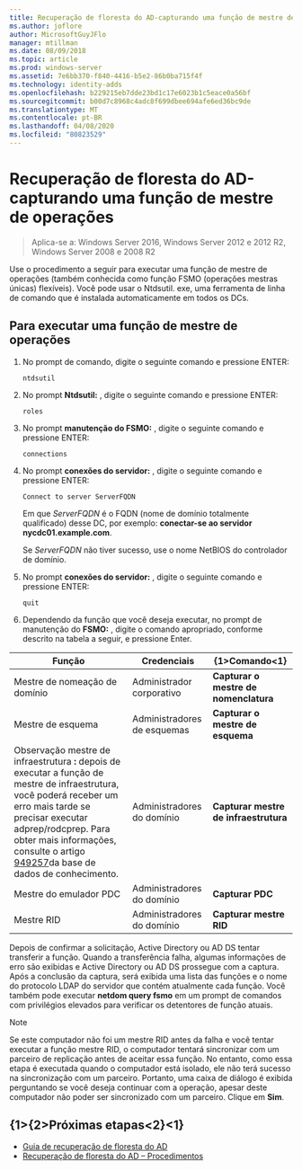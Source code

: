 ```yaml
---
title: Recuperação de floresta do AD-capturando uma função de mestre de operações
ms.author: joflore
author: MicrosoftGuyJFlo
manager: mtillman
ms.date: 08/09/2018
ms.topic: article
ms.prod: windows-server
ms.assetid: 7e6bb370-f840-4416-b5e2-86b0ba715f4f
ms.technology: identity-adds
ms.openlocfilehash: b229215eb7dde23bd1c17e6023b1c5eace0a56bf
ms.sourcegitcommit: b00d7c8968c4adc8f699dbee694afe6ed36bc9de
ms.translationtype: MT
ms.contentlocale: pt-BR
ms.lasthandoff: 04/08/2020
ms.locfileid: "80823529"
---
```

# <a name="ad-forest-recovery---seizing-an-operations-master-role"></a>Recuperação de floresta do AD-capturando uma função de mestre de operações  

>Aplica-se a: Windows Server 2016, Windows Server 2012 e 2012 R2, Windows Server 2008 e 2008 R2

Use o procedimento a seguir para executar uma função de mestre de operações (também conhecida como função FSMO (operações mestras únicas) flexíveis). Você pode usar o Ntdsutil. exe, uma ferramenta de linha de comando que é instalada automaticamente em todos os DCs.  
  
## <a name="to-seize-an-operations-master-role"></a>Para executar uma função de mestre de operações  
  
1. No prompt de comando, digite o seguinte comando e pressione ENTER:  

   ```  
   ntdsutil  
   ```  

2. No prompt **Ntdsutil:** , digite o seguinte comando e pressione ENTER:  

   ```  
   roles  
   ```  

3. No prompt **manutenção do FSMO:** , digite o seguinte comando e pressione ENTER:  

   ```  
   connections  
   ```  

4. No prompt **conexões do servidor:** , digite o seguinte comando e pressione ENTER:  

   ```  
   Connect to server ServerFQDN  
   ```  

   Em que *ServerFQDN* é o FQDN (nome de domínio totalmente qualificado) desse DC, por exemplo: **conectar-se ao servidor nycdc01.example.com**.  

   Se *ServerFQDN* não tiver sucesso, use o nome NetBIOS do controlador de domínio.  

5. No prompt **conexões do servidor:** , digite o seguinte comando e pressione ENTER:  

   ```  
   quit  
   ```  

6. Dependendo da função que você deseja executar, no prompt de manutenção do **FSMO:** , digite o comando apropriado, conforme descrito na tabela a seguir, e pressione Enter.  
  
|Função|Credenciais|{1&gt;Comando&lt;1}|  
|----------|-----------------|-------------|  
|Mestre de nomeação de domínio|Administrador corporativo|**Capturar o mestre de nomenclatura**|  
|Mestre de esquema|Administradores de esquemas|**Capturar o mestre de esquema**|  
|Observação mestre de infraestrutura **:** depois de executar a função de mestre de infraestrutura, você poderá receber um erro mais tarde se precisar executar adprep/rodcprep. Para obter mais informações, consulte o artigo [949257](https://support.microsoft.com/kb/949257)da base de dados de conhecimento.|Administradores do domínio|**Capturar mestre de infraestrutura**|  
|Mestre do emulador PDC|Administradores do domínio|**Capturar PDC**|  
|Mestre RID|Administradores do domínio|**Capturar mestre RID**|  

Depois de confirmar a solicitação, Active Directory ou AD DS tentar transferir a função. Quando a transferência falha, algumas informações de erro são exibidas e Active Directory ou AD DS prossegue com a captura. Após a conclusão da captura, será exibida uma lista das funções e o nome do protocolo LDAP do servidor que contém atualmente cada função. Você também pode executar **netdom query fsmo** em um prompt de comandos com privilégios elevados para verificar os detentores de função atuais.  
  
> [!NOTE]
> Se este computador não foi um mestre RID antes da falha e você tentar executar a função mestre RID, o computador tentará sincronizar com um parceiro de replicação antes de aceitar essa função. No entanto, como essa etapa é executada quando o computador está isolado, ele não terá sucesso na sincronização com um parceiro. Portanto, uma caixa de diálogo é exibida perguntando se você deseja continuar com a operação, apesar deste computador não poder ser sincronizado com um parceiro. Clique em **Sim**.  
  
## <a name="next-steps"></a>{1&gt;{2&gt;Próximas etapas&lt;2}&lt;1}

- [Guia de recuperação de floresta do AD](AD-Forest-Recovery-Guide.md)
- [Recuperação de floresta do AD – Procedimentos](AD-Forest-Recovery-Procedures.md)
